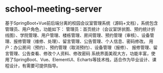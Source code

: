 # school-meeting-server
基于SpringBoot+Vue前后端分离的校园会议室管理系统（源码+文档），系统包含管理员、用户角色，功能如下： 管理员：首页统计（会议室饼状图、预约统计折线图）、学院管理、用户管理、楼栋管理、房间管理、预约管理（审核）、设备管理、报修管理（维修、处理）、留言管理、公告管理、个人信息、密码修改。 用户：办公房间（预约）、预约管理（取消预约）、设备管理（报修）、 报修管理、留言管理、公告查看、修改个人资料、修改密码 系统界面美观大方，功能丰富，使用了SpringBoot、Vue、ElementUI、Echarts等技术栈，适合作为毕业设计、课程设计，有需要可提供指导。
